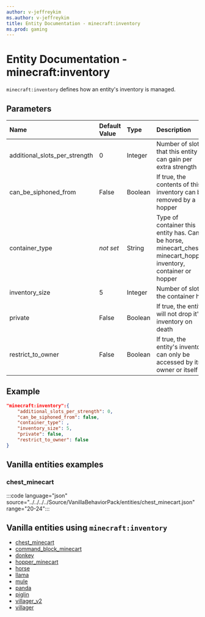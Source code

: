 ```yaml
---
author: v-jeffreykim
ms.author: v-jeffreykim
title: Entity Documentation - minecraft:inventory
ms.prod: gaming
---
```


# Entity Documentation - minecraft:inventory

`minecraft:inventory` defines how an entity's inventory is managed.

## Parameters

|Name |Default Value  |Type  |Description  |
|:----------|:----------|:----------|:----------|
| additional_slots_per_strength| 0| Integer| Number of slots that this entity can gain per extra strength |
| can_be_siphoned_from| False| Boolean| If true, the contents of this inventory can be removed by a hopper |
| container_type| *not set*| String| Type of container this entity has. Can be horse, minecart_chest, minecart_hopper, inventory, container or hopper |
| inventory_size| 5| Integer| Number of slots the container has |
| private| False| Boolean| If true, the entity will not drop it's inventory on death |
| restrict_to_owner| False| Boolean| If true, the entity's inventory can only be accessed by its owner or itself |

## Example

```json
"minecraft:inventory":{
    "additional_slots_per_strength": 0,
    "can_be_siphoned_from": false,
    "container_type": ,
    "inventory_size": 5,
    "private": false,
    "restrict_to_owner": false
}
```

## Vanilla entities examples

### chest_minecart

:::code language="json" source="../../../../Source/VanillaBehaviorPack/entities/chest_minecart.json" range="20-24":::

## Vanilla entities using `minecraft:inventory`

- [chest_minecart](../../../../Source/VanillaBehaviorPack_Snippets/entities/chest_minecart.md)
- [command_block_minecart](../../../../Source/VanillaBehaviorPack_Snippets/entities/command_block_minecart.md)
- [donkey](../../../../Source/VanillaBehaviorPack_Snippets/entities/donkey.md)
- [hopper_minecart](../../../../Source/VanillaBehaviorPack_Snippets/entities/hopper_minecart.md)
- [horse](../../../../Source/VanillaBehaviorPack_Snippets/entities/horse.md)
- [llama](../../../../Source/VanillaBehaviorPack_Snippets/entities/llama.md)
- [mule](../../../../Source/VanillaBehaviorPack_Snippets/entities/mule.md)
- [panda](../../../../Source/VanillaBehaviorPack_Snippets/entities/panda.md)
- [piglin](../../../../Source/VanillaBehaviorPack_Snippets/entities/piglin.md)
- [villager_v2](../../../../Source/VanillaBehaviorPack_Snippets/entities/villager_v2.md)
- [villager](../../../../Source/VanillaBehaviorPack_Snippets/entities/villager.md)